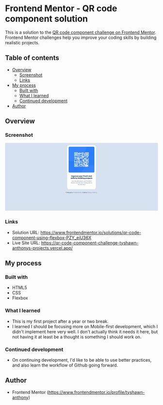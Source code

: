 # Frontend Mentor - QR code component solution

This is a solution to the [QR code component challenge on Frontend Mentor](https://www.frontendmentor.io/challenges/qr-code-component-iux_sIO_H). Frontend Mentor challenges help you improve your coding skills by building realistic projects.

## Table of contents

- [Overview](#overview)
  - [Screenshot](#screenshot)
  - [Links](#links)
- [My process](#my-process)
  - [Built with](#built-with)
  - [What I learned](#what-i-learned)
  - [Continued development](#continued-development)
- [Author](#author)

## Overview

### Screenshot

![](images/project-screenshot.png)

### Links

- Solution URL: https://www.frontendmentor.io/solutions/qr-code-component-using-flexbox-PZY_eiU36X
- Live Site URL: https://qr-code-component-challenge-tyshawn-anthonys-projects.vercel.app/

## My process

### Built with

- HTML5
- CSS
- Flexbox

### What I learned

- This is my first project after a year or two break.
- I learned I should be focusing more on Mobile-first development, which I didn't implement here very well. I don't actually think it needs it here, but not having it at least be a thought is something I should work on.

### Continued development

- On continuing development, I'd like to be able to use better practices, and also learn the workflow of Github going forward.

## Author

- Frontend Mentor (https://www.frontendmentor.io/profile/tyshawn-anthony)
